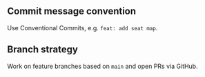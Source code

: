 ## Commit message convention

Use Conventional Commits, e.g. `feat: add seat map`.

## Branch strategy

Work on feature branches based on `main` and open PRs via GitHub.
